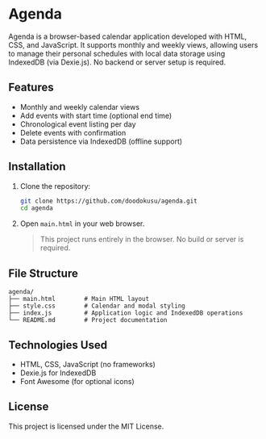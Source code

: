 # Agenda

Agenda is a browser-based calendar application developed with HTML, CSS, and JavaScript. It supports monthly and weekly views, allowing users to manage their personal schedules with local data storage using IndexedDB (via Dexie.js). No backend or server setup is required.

## Features

- Monthly and weekly calendar views
- Add events with start time (optional end time)
- Chronological event listing per day
- Delete events with confirmation
- Data persistence via IndexedDB (offline support)

## Installation

1. Clone the repository:

   ```bash
   git clone https://github.com/doodokusu/agenda.git
   cd agenda
   ```

2. Open `main.html` in your web browser.

   > This project runs entirely in the browser. No build or server is required.

## File Structure

```
agenda/
├── main.html        # Main HTML layout
├── style.css        # Calendar and modal styling
├── index.js         # Application logic and IndexedDB operations
└── README.md        # Project documentation
```

## Technologies Used

- HTML, CSS, JavaScript (no frameworks)
- Dexie.js for IndexedDB
- Font Awesome (for optional icons)

## License

This project is licensed under the MIT License.
